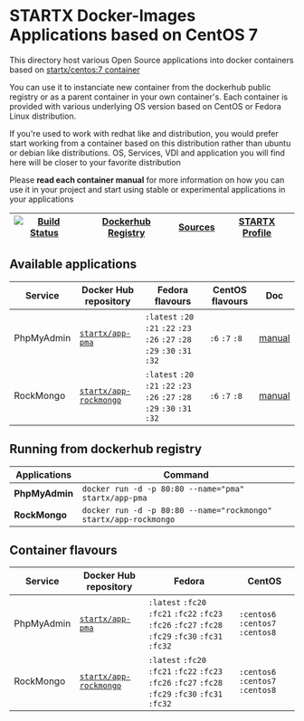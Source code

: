 # STARTX Docker-Images Applications based on CentOS 7

This directory host various Open Source applications into docker containers based on [startx/centos:7 container](https://hub.docker.com/r/startx/centos)

You can use it to instanciate new container from the dockerhub public registry
or as a parent container in your own container's.
Each container is provided with various underlying OS version based on CentOS or
Fedora Linux distribution.

If you're used to work with redhat like and distribution, you would prefer start working
from a container based on this distribution rather than ubuntu or debian like distributions.
OS, Services, VDI and application you will find here will be closer to your favorite distribution

Please **read each container manual** for more information on how you can use it in
your project and start using stable or experimental applications in your applications

| [![Build Status](https://travis-ci.org/startxfr/docker-images.svg?branch=master)](https://travis-ci.org/startxfr/docker-images) | [Dockerhub Registry](https://hub.docker.com/r/startx) | [Sources](https://github.com/startxfr/docker-images/) | [STARTX Profile](https://github.com/startxfr) |
| ------------------------------------------------------------------------------------------------------------------------------- | ----------------------------------------------------- | ----------------------------------------------------- | --------------------------------------------- |


## Available applications

| Service    | Docker Hub repository                                                   | Fedora flavours                                                             | CentOS flavours | Doc                           |
| ---------- | ----------------------------------------------------------------------- | --------------------------------------------------------------------------- | --------------- | ----------------------------- |
| PhpMyAdmin | [`startx/app-pma`](https://hub.docker.com/r/startx/app-pma)             | `:latest` `:20` `:21` `:22` `:23` `:26` `:27` `:28` `:29` `:30` `:31` `:32` | `:6` `:7` `:8`  | [manual](pma/README.md)       |
| RockMongo  | [`startx/app-rockmongo`](https://hub.docker.com/r/startx/app-rockmongo) | `:latest` `:20` `:21` `:22` `:23` `:26` `:27` `:28` `:29` `:30` `:31` `:32` | `:6` `:7` `:8`  | [manual](rockmongo/README.md) |

## Running from dockerhub registry

| Applications   | Command                                                          |
| -------------- | ---------------------------------------------------------------- |
| **PhpMyAdmin** | `docker run -d -p 80:80 --name="pma" startx/app-pma`             |
| **RockMongo**  | `docker run -d -p 80:80 --name="rockmongo" startx/app-rockmongo` |

## Container flavours

| Service    | Docker Hub repository                                                   | Fedora                                                                                            | CentOS                           |
| ---------- | ----------------------------------------------------------------------- | ------------------------------------------------------------------------------------------------- | -------------------------------- |
| PhpMyAdmin | [`startx/app-pma`](https://hub.docker.com/r/startx/app-pma)             | `:latest` `:fc20` `:fc21` `:fc22` `:fc23` `:fc26` `:fc27` `:fc28` `:fc29` `:fc30` `:fc31` `:fc32` | `:centos6` `:centos7` `:centos8` |
| RockMongo  | [`startx/app-rockmongo`](https://hub.docker.com/r/startx/app-rockmongo) | `:latest` `:fc20` `:fc21` `:fc22` `:fc23` `:fc26` `:fc27` `:fc28` `:fc29` `:fc30` `:fc31` `:fc32` | `:centos6` `:centos7` `:centos8` |
